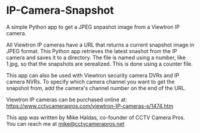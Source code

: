 # IP-Camera-Snapshot
A simple Python app to get a JPEG snpashot image from a Viewtron IP camera.

All Viewtron IP cameras have a URL that returns a current snapshot image in JPEG format.
This Python app retrieves the latest snashot from the IP camera and saves it to a directory.
The file is named using a number, like 1.jpg, so that the snapshots are serealized. 
This is done using a counter file.

This app can also be used with Viewtron security camera DVRs and IP camera NVRs.
To specify which camera channel you want to get the snapshot from, add the camera's channel
number on the end of the URL.

Viewtron IP cameras can be purchased online at:
https://www.cctvcamerapros.com/viewtron-IP-cameras-s/1474.htm

This app was written by Mike Haldas, co-founder of CCTV Camera Pros.
You can reach me at mike@cctvcamerapros.net
